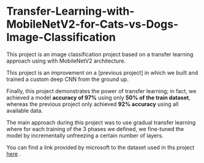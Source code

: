 # Transfer-Learning-with-MobileNetV2-for-Cats-vs-Dogs-Image-Classification
This project is an image classification project based on a transfer learning approach using with MobileNetV2 architecture.

This project is an improvement on a [previous project] in which we built and trained a custom deep CNN from the ground up.

Finally, this project demonstrates the power of transfer learning; in fact, we achieved a model **accuracy of 97%** using only **50% of the train dataset**, whereas the previous project only achieved **92% accuracy** using all available data.

The main approach during this project was to use gradual transfer learning where for each training of the 3 phases we defined, we fine-tuned the model by incrementally unfreezing a certain number of layers.

You can find a link provided by microsoft to the dataset used in ths project [here](https://www.microsoft.com/en-us/download/details.aspx?id=54765) .

